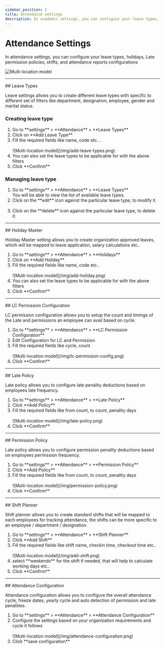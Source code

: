 ```yaml
---
sidebar_position: 2
title: Attendance settings
description: In academic settings, you can configure your leave types, holidays, Late permission policies, shifts, and attendance reports configurations
---
```


# Attendance Settings

In attendance settings, you can configure your leave types, holidays, Late permission policies, shifts, and attendance reports configurations

![Multi-location model](/img/attendance-settings.png)

<hr/>
## Leave Types

Leave settings allows you to create different leave types with specific to different set of filters like department, designation, employee, gender and marital status.

### Creating leave type
<ol>
<li>Go to **settings** > **Attendance** > **Leave Types**</li>
<li>Click on **Add Leave Type**</li>
<li>Fill the required fields like name, code etc...</li><br/>
![Multi-location model](/img/add-leave-types.png)
<li>You can also set the leave types to be applicable for with the above filters</li>
<li>Click **Confirm**</li>
</ol>

### Managing leave type
<ol>
<li>Go to **settings** > **Attendance** > **Leave Types**</li>
You will be able to view the list of available leave types.
<li>Click on the **edit** icon against the particular leave type, to modify it.</li><br/>
<li>Click on the **delete** icon against the particular leave type, to delete it.</li>
</ol>

<hr/>
## Holiday Master

Holiday Master setting allows you to create organization approved leaves, which will be mapped to leave application, salary calculations etc..

<ol>
<li>Go to **settings** > **Attendance** > **Holidays**</li>
<li>Click on **Add Holiday**</li>
<li>Fill the required fields like name, code etc..</li><br />
![Multi-location model](/img/add-holiday.png)
<li>You can also set the leave types to be applicable for with the above filters</li>
<li>Click **Confirm**</li>
</ol>

<hr/>
## LC Permission Configuration

LC permission configuration allows you to setup the count and timings of the Late and permissions an employee can avail based on cycle.

<ol>
<li>Go to **settings** > **Attendance** > **LC Permission Configuration**</li>
<li>Edit Configuration for LC and Permission</li>
<li>Fill the required fields like cycle, count</li><br />
![Multi-location model](/img/lc-permission-config.png)
<li>Click **Confirm**</li>
</ol>

<hr/>
## Late Policy

Late policy allows you to configure late penality deductions based on employees late frequency.

<ol>
<li>Go to **settings** > **Attendance** > **Late Policy**</li>
<li>Click **Add Policy**</li>
<li>Fill the required fields like from count, to count, penality days</li><br />
![Multi-location model](/img/late-policy.png)
<li>Click **Confirm**</li>
</ol>

<hr/>
## Permission Policy

Late policy allows you to configure permission penality deductions based on employees permission frequency.

<ol>
<li>Go to **settings** > **Attendance** > **Permission Policy**</li>
<li>Click **Add Policy**</li>
<li>Fill the required fields like from count, to count, penality days</li><br />
![Multi-location model](/img/permission-policy.png)
<li>Click **Confirm**</li>
</ol>

<hr/>
## Shift Planner

Shift planner allows you to create standard shifts that will be mapped to each employees for tracking attendance, the shifts can be more specific to an employee / department / designation.

<ol>
<li>Go to **settings** > **Attendance** > **Shift Planner**</li>
<li>Click **Add Shift**</li>
<li>Fill the required fields like shift name, checkin time, checkout time etc..</li><br />
![Multi-location model](/img/add-shift.png)
<li>select **weekends** for the shift if needed, that will help to calculate working days etc..</li>
<li>Click **Confirm**</li>
</ol>


<hr/>
## Attendance Configuration

Attendance configuration allows you to configure the overall attendance cycle, freeze dates, yearly cycle and auto detection of permission and late penalities.

<ol>
<li>Go to **settings** > **Attendance** > **Attendance Configuration**</li>
<li>Configure the settings based on your organization requirements and cycle it follows</li><br />
![Multi-location model](/img/attendance-configuration.png)
<li>Click **save configuration**</li>
</ol>

